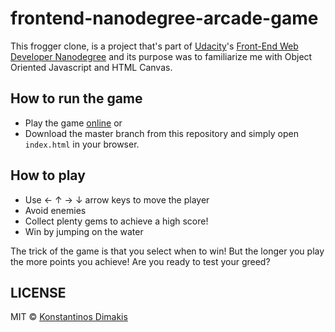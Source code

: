 # frontend-nanodegree-arcade-game

This frogger clone, is a project that's part of [Udacity](https://www.udacity.com/)'s [Front-End Web Developer Nanodegree](https://www.udacity.com/course/front-end-web-developer-nanodegree--nd001) and its purpose was to familiarize me with Object Oriented Javascript and HTML Canvas. 

## How to run the game
* Play the game [online](https://konstantinosdimakis.github.io/frontend-nanodegree-arcade-game/)
or
* Download the master branch from this repository and simply open `index.html` in your browser.

## How to play
* Use ← ↑ → ↓ arrow keys to  move the player
* Avoid enemies
* Collect plenty gems to achieve a high score!
* Win by jumping on the water

The trick of the game is that you select when to win! But the longer you play the more points you achieve! Are you ready to test your greed?

## LICENSE
MIT © [Konstantinos Dimakis](https://github.com/KonstantinosDimakis)
